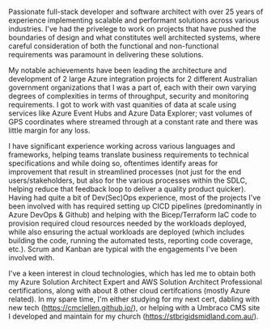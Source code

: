Passionate full-stack developer and software architect with over 25 years of experience implementing scalable and performant solutions across various industries. I've had the privelege to work on projects that have pushed the boundaries of design and what constitutes well architected systems, where careful consideration of both the functional and non-functional requirements was paramount in delivering these solutions.

My notable achievements have been leading the architecture and development of 2 large Azure integration projects for 2 different Australian government organizations that I was a part of, each with their own varying degrees of complexities in terms of throughput, security and monitoring requirements. I got to work with vast quanities of data at scale using services like Azure Event Hubs and Azure Data Explorer; vast volumes of GPS coordinates where  streamed through at a constant rate and there was little margin for any loss.

I have significant experience working across various languages and frameworks, helping teams translate business requirements to technical specifications and while doing so, oftentimes identify areas for improvement that result in streamlined processes (not just for the end users/stakeholders, but also for the various processes within the SDLC, helping reduce that feedback loop to deliver a quality product quicker). Having had quite a bit of Dev(Sec)Ops experience, most of the projects I've been involved with has required setting up CICD pipelines (predominantly in Azure DevOps & Github) and helping with the Bicep/Terraform IaC code to provision required cloud resources needed by the workloads deployed, while also ensuring the actual workloads are deployed (which includes building the code, running the automated tests, reporting code coverage, etc.). Scrum and Kanban are typical with the engagements I've been involved with.

I've a keen interest in cloud technologies, which has led me to obtain both my Azure Solution Architect Expert and AWS Solution Architect Professional certifications, along with about 8 other cloud certifcations (mostly Azure related). In my spare time, I'm either studying for my next cert, dabling with new tech (https://cmclellen.github.io/), or helping with a Umbraco CMS site I developed and maintain for my church (https://stbrigidsmidland.com.au/).
